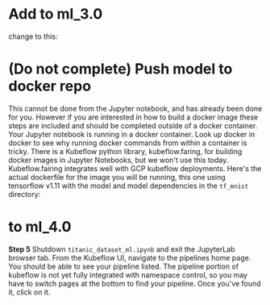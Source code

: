 # Add to ml_3.0

change to this:
# (Do not complete) Push model to docker repo

This cannot be done from the Jupyter notebook, and has already been done for you. However if you are interested in how to build a docker image these steps are included and should be completed outside of a docker container. Your Jupyter notebook is running in a docker container. Look up docker in docker to see why running docker commands from within a container is tricky. There is a Kubeflow python library, kubeflow.faring, for building docker images in Jupyter Notebooks, but we won't use this today. Kubeflow.fairing integrates well with GCP kubeflow deployments. Here's the actual dockerfile for the image you will be running, this one using tensorflow v1.11 with the model and model dependencies in the `tf_mnist` directory:


# to ml_4.0

**Step 5** Shutdown `titanic_dataset_ml.ipynb` and exit the JupyterLab browser tab. From the Kubeflow UI, navigate to the pipelines home page. You should be able to see your pipeline listed. The pipeline portion of kubeflow is not yet fully integrated with namespace control, so you may have to switch pages at the bottom to find your pipeline. Once you've found it, click on it.